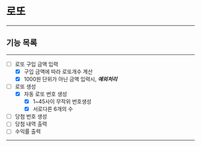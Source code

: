 
# 로또

----

## 기능 목록

---
-[ ] 로또 구입 금액 입력
  - [x] 구입 금액에 따라 로또개수 계산
  - [x] 1000원 단위가 아닌 금액 입력시, **_예외처리_**
-[ ] 로또 생성
  - [x] 자동 로또 번호 생성
    - [x] 1~45사이 무작위 번호생성
    - [x] 서로다른 6개의 수
-[ ] 당첨 번호 생성
-[ ] 당첨 내역 출력
-[ ] 수익률 출력
---